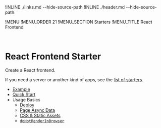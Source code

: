 !INLINE ./links.md --hide-source-path
!INLINE ./header.md --hide-source-path

!MENU
!MENU_ORDER 21
!MENU_SECTION Starters
!MENU_TITLE React Frontend

<br/>

# React Frontend Starter

Create a React frontend.

If you need a server or another kind of apps, see the [list of starters]().

- [Example]()
- [Quick Start]()
- Usage Basics
  - [Deploy]()
  - [Page Async Data]()
  - [CSS & Static Assets]()
  - [`doNotRenderInBrowser`]()
